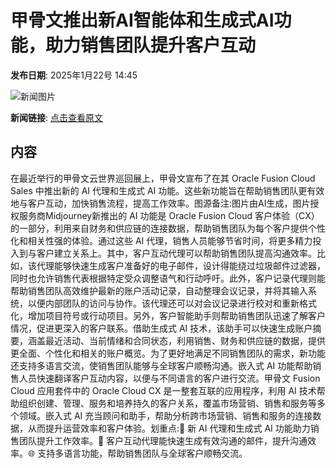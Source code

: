 # 甲骨文推出新AI智能体和生成式AI功能，助力销售团队提升客户互动

**发布日期**: 2025年1月22号 14:45

![新闻图片](https://pic.chinaz.com/picmap/202306201121368040_3.jpg)

**新闻链接**: [点击查看原文](https://www.aibase.com/zh/news/14934)

## 内容

在最近举行的甲骨文云世界巡回展上，甲骨文宣布了在其 Oracle Fusion Cloud Sales 中推出新的 AI 代理和生成式 AI 功能。这些新功能旨在帮助销售团队更有效地与客户互动，加快销售流程，提高工作效率。图源备注:图片由AI生成，图片授权服务商Midjourney新推出的 AI 功能是 Oracle Fusion Cloud 客户体验（CX）的一部分，利用来自财务和供应链的连接数据，帮助销售团队为每个客户提供个性化和相关性强的体验。通过这些 AI 代理，销售人员能够节省时间，将更多精力投入到与客户建立关系上。其中，客户互动代理可以帮助销售团队提高沟通效率。比如，该代理能够快速生成客户准备好的电子邮件，设计得能绕过垃圾邮件过滤器，同时也允许销售代表根据特定受众调整语气和行动呼吁。此外，客户记录代理则能帮助销售团队高效维护最新的账户活动记录，自动整理会议记录，并将其输入系统，以便内部团队的访问与协作。该代理还可以对会议记录进行校对和重新格式化，增加项目符号或行动项目。另外，客户智能助手则帮助销售团队迅速了解客户情况，促进更深入的客户联系。借助生成式 AI 技术，该助手可以快速生成账户摘要，涵盖最近活动、当前情绪和合同状态，利用销售、财务和供应链的数据，提供更全面、个性化和相关的账户概览。为了更好地满足不同销售团队的需求，新功能还支持多语言交流，使销售团队能够与全球客户顺畅沟通。嵌入式 AI 功能帮助销售人员快速翻译客户互动内容，以便与不同语言的客户进行交流。甲骨文 Fusion Cloud 应用套件中的 Oracle Cloud CX 是一整套互联的应用程序，利用 AI 技术帮助组织创建、管理、服务和培养持久的客户关系，覆盖市场营销、销售和服务等多个领域。嵌入式 AI 充当顾问和助手，帮助分析跨市场营销、销售和服务的连接数据，从而提升运营效率和客户体验。划重点:🌟 新 AI 代理和生成式 AI 功能助力销售团队提升工作效率。📧 客户互动代理能快速生成有效沟通的邮件，提升沟通效率。🌐 支持多语言功能，帮助销售团队与全球客户顺畅交流。
